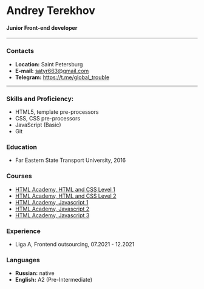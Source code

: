 # Andrey Terekhov 
#### Junior Front-end developer
***
### Contacts
- **Location:** Saint Petersburg
- **E-mail:** satyr663@gmail.com
- **Telegram:** https://t.me/global_trouble
***
### Skills and Proficiency:
- HTML5, template pre-processors
- CSS, CSS pre-processors
- JavaScript (Basic)
- Git

### Education
- Far Eastern State Transport University, 2016

### Courses
- [HTML Academy, HTML and CSS Level 1](https://assets.htmlacademy.ru/certificates/intensive/87/117192.pdf?1536945307)
- [HTML Academy, HTML and CSS Level 2](https://assets.htmlacademy.ru/certificates/intensive/91/117192.pdf?1542209056)
- [HTML Academy, Javascript 1](https://assets.htmlacademy.ru/certificates/intensive/95/117192.pdf?1549277543)
- [HTML Academy, Javascript 2](https://assets.htmlacademy.ru/certificates/intensive/137/117192.pdf?1569927193)
- [HTML Academy, Javascript 3](https://assets.htmlacademy.ru/certificates/intensive/139/117192.pdf?1585689611)

### Experience
- Liga A, Frontend outsourcing, 07.2021 - 12.2021

### Languages
- **Russian:** native
- **English:** A2 (Pre-Intermediate)